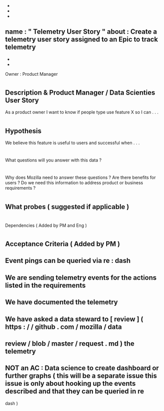 -
-
-
name
:
"
Telemetry
User
Story
"
about
:
Create
a
telemetry
user
story
assigned
to
an
Epic
to
track
telemetry
-
-
-
Owner
:
Product
Manager
#
#
#
#
Description
&
Product
Manager
/
Data
Scienties
User
Story
-
As
a
product
owner
I
want
to
know
if
people
type
use
feature
X
so
I
can
.
.
.
#
#
#
#
Hypothesis
-
We
believe
this
feature
is
useful
to
users
and
successful
when
.
.
.
#
#
#
#
What
questions
will
you
answer
with
this
data
?
#
#
#
#
Why
does
Mozilla
need
to
answer
these
questions
?
Are
there
benefits
for
users
?
Do
we
need
this
information
to
address
product
or
business
requirements
?
#
#
#
#
What
probes
(
suggested
if
applicable
)
-
#
#
#
Dependencies
(
Added
by
PM
and
Eng
)
#
#
#
Acceptance
Criteria
(
Added
by
PM
)
-
Event
pings
can
be
queried
via
re
:
dash
-
We
are
sending
telemetry
events
for
the
actions
listed
in
the
requirements
-
We
have
documented
the
telemetry
-
We
have
asked
a
data
steward
to
[
review
]
(
https
:
/
/
github
.
com
/
mozilla
/
data
-
review
/
blob
/
master
/
request
.
md
)
the
telemetry
-
NOT
an
AC
:
Data
science
to
create
dashboard
or
further
graphs
(
this
will
be
a
separate
issue
this
issue
is
only
about
hooking
up
the
events
described
and
that
they
can
be
queried
in
re
-
dash
)
